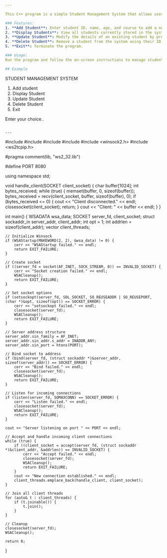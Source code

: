 ```yaml
---

This C++ program is a simple Student Management System that allows users to manage student records. It provides functionality to add, display, update, and delete student details using a command-line interface. The program uses a `Student` class to encapsulate the student information and a `vector` to store multiple student records.

### Features:
1. **Add Student**: Enter student ID, name, age, and course to add a new student.
2. **Display Students**: View all students currently stored in the system.
3. **Update Student**: Modify the details of an existing student by providing their ID.
4. **Delete Student**: Remove a student from the system using their ID.
5. **Exit**: Terminate the program.

### Usage:
Run the program and follow the on-screen instructions to manage student records through the menu-driven interface.

## Example

```
STUDENT MANAGEMENT SYSTEM
1. Add student
2. Display Student
3. Update Student
4. Delete Student
5. Exit

Enter your choice..
```

---
```

#include <iostream>
#include <thread>
#include <vector>
#include <cstring>
#include <winsock2.h>
#include <ws2tcpip.h>

#pragma comment(lib, "ws2_32.lib")

#define PORT 8080

using namespace std;

void handle_client(SOCKET client_socket) {
    char buffer[1024];
    int bytes_received;
    while (true) {
        memset(buffer, 0, sizeof(buffer));
        bytes_received = recv(client_socket, buffer, sizeof(buffer), 0);
        if (bytes_received <= 0) {
            cout << "Client disconnected." << endl;
            closesocket(client_socket);
            return;
        }
        cout << "Client: " << buffer << endl;
    }
}

int main() {
    WSADATA wsa_data;
    SOCKET server_fd, client_socket;
    struct sockaddr_in server_addr, client_addr;
    int opt = 1;
    int addrlen = sizeof(client_addr);
    vector<thread> client_threads;

    // Initialize Winsock
    if (WSAStartup(MAKEWORD(2, 2), &wsa_data) != 0) {
        cerr << "WSAStartup failed." << endl;
        return EXIT_FAILURE;
    }

    // Create socket
    if ((server_fd = socket(AF_INET, SOCK_STREAM, 0)) == INVALID_SOCKET) {
        cerr << "Socket creation failed." << endl;
        WSACleanup();
        return EXIT_FAILURE;
    }

    // Set socket options
    if (setsockopt(server_fd, SOL_SOCKET, SO_REUSEADDR | SO_REUSEPORT, (char *)&opt, sizeof(opt)) == SOCKET_ERROR) {
        cerr << "setsockopt failed." << endl;
        closesocket(server_fd);
        WSACleanup();
        return EXIT_FAILURE;
    }

    // Server address structure
    server_addr.sin_family = AF_INET;
    server_addr.sin_addr.s_addr = INADDR_ANY;
    server_addr.sin_port = htons(PORT);

    // Bind socket to address
    if (bind(server_fd, (struct sockaddr *)&server_addr, sizeof(server_addr)) == SOCKET_ERROR) {
        cerr << "Bind failed." << endl;
        closesocket(server_fd);
        WSACleanup();
        return EXIT_FAILURE;
    }

    // Listen for incoming connections
    if (listen(server_fd, SOMAXCONN) == SOCKET_ERROR) {
        cerr << "Listen failed." << endl;
        closesocket(server_fd);
        WSACleanup();
        return EXIT_FAILURE;
    }

    cout << "Server listening on port " << PORT << endl;

    // Accept and handle incoming client connections
    while (true) {
        if ((client_socket = accept(server_fd, (struct sockaddr *)&client_addr, &addrlen)) == INVALID_SOCKET) {
            cerr << "Accept failed." << endl;
            closesocket(server_fd);
            WSACleanup();
            return EXIT_FAILURE;
        }
        cout << "New connection established." << endl;
        client_threads.emplace_back(handle_client, client_socket);
    }

    // Join all client threads
    for (auto& t : client_threads) {
        if (t.joinable()) {
            t.join();
        }
    }

    // Cleanup
    closesocket(server_fd);
    WSACleanup();

    return 0;
}
